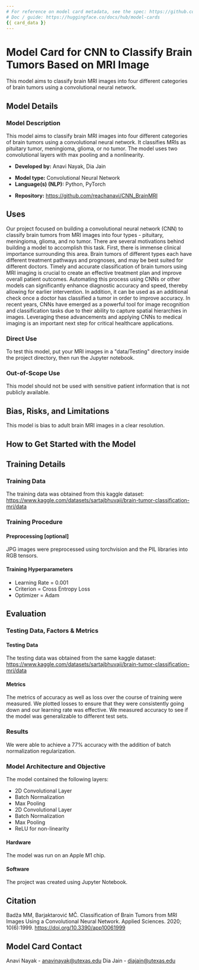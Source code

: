 ```yaml
---
# For reference on model card metadata, see the spec: https://github.com/huggingface/hub-docs/blob/main/modelcard.md?plain=1
# Doc / guide: https://huggingface.co/docs/hub/model-cards
{{ card_data }}
---
```


# Model Card for CNN to Classify Brain Tumors Based on MRI Image

<!-- Provide a quick summary of what the model is/does. -->

This model aims to classify brain MRI images into four different categories of brain tumors using a convolutional neural network.

## Model Details

### Model Description

<!-- Provide a longer summary of what this model is. -->

This model aims to classify brain MRI images into four different categories of brain tumors using a convolutional neural network. It classifies MRIs as pituitary tumor, meningioma, glioma, or no tumor. The model uses two convolutional layers with max pooling and a nonlinearity.

- **Developed by:** Anavi Nayak, Dia Jain
<!-- - **Funded by [optional]:** {{ funded_by | default("[More Information Needed]", true)}} -->
<!-- - **Shared by [optional]:** {{ shared_by | default("[More Information Needed]", true)}} -->
- **Model type:** Convolutional Neural Network
- **Language(s) (NLP):** Python, PyTorch
<!-- - **License:** {{ license | default("[More Information Needed]", true)}} -->
<!-- - **Finetuned from model [optional]:** {{ base_model | default("[More Information Needed]", true)}} -->

<!-- ### Model Sources [optional] -->

<!-- Provide the basic links for the model. -->

- **Repository:** https://github.com/reachanavi/CNN_BrainMRI
<!-- - **Paper [optional]:** {{ paper | default("[More Information Needed]", true)}} -->
<!-- - **Demo [optional]:** {{ demo | default("[More Information Needed]", true)}} -->

## Uses

<!-- Address questions around how the model is intended to be used, including the foreseeable users of the model and those affected by the model. -->
Our project focused on building a convolutional neural network (CNN) to classify brain tumors from MRI images into four types - pituitary, meningioma, glioma, and no tumor. There are several motivations behind building a model to accomplish this task. First, there is immense clinical importance surrounding this area. Brain tumors of different types each have different treatment pathways and prognoses, and may be best suited for different doctors. Timely and accurate classification of brain tumors using MRI imaging is crucial to create an effective treatment plan and improve overall patient outcomes. Automating this process using CNNs or other models can significantly enhance diagnostic accuracy and speed, thereby allowing for earlier intervention. In addition, it can be used as an additional check once a doctor has classified a tumor in order to improve accuracy. In recent years, CNNs have emerged as a powerful tool for image recognition and classification tasks due to their ability to capture spatial hierarchies in images. Leveraging these advancements and applying CNNs to medical imaging is an important next step for critical healthcare applications.

### Direct Use

<!-- This section is for the model use without fine-tuning or plugging into a larger ecosystem/app. -->

To test this model, put your MRI images in a "data/Testing" directory inside the project directory, then run the Jupyter notebook.

<!-- ### Downstream Use [optional] -->

<!-- This section is for the model use when fine-tuned for a task, or when plugged into a larger ecosystem/app -->

<!-- {{ downstream_use | default("[More Information Needed]", true)}} -->

### Out-of-Scope Use

<!-- This section addresses misuse, malicious use, and uses that the model will not work well for. -->
This model should not be used with sensitive patient information that is not publicly available.
<!-- {{ out_of_scope_use | default("[More Information Needed]", true)}} -->

## Bias, Risks, and Limitations

<!-- This section is meant to convey both technical and sociotechnical limitations. -->
This model is bias to adult brain MRI images in a clear resolution.
<!-- {{ bias_risks_limitations | default("[More Information Needed]", true)}} -->

<!-- ### Recommendations

<!-- This section is meant to convey recommendations with respect to the bias, risk, and technical limitations. -->

<!-- {{ bias_recommendations | default("Users (both direct and downstream) should be made aware of the risks, biases and limitations of the model. More information needed for further recommendations.", true)}} --> 

## How to Get Started with the Model

<!-- Use the code below to get started with the model.

{{ get_started_code | default("[More Information Needed]", true)}} -->

## Training Details

### Training Data

<!-- This should link to a Dataset Card, perhaps with a short stub of information on what the training data is all about as well as documentation related to data pre-processing or additional filtering. -->

The training data was obtained from this kaggle dataset: https://www.kaggle.com/datasets/sartajbhuvaji/brain-tumor-classification-mri/data

### Training Procedure

<!-- This relates heavily to the Technical Specifications. Content here should link to that section when it is relevant to the training procedure. -->

#### Preprocessing [optional]

JPG images were preprocessed using torchvision and the PIL libraries into RGB tensors.


#### Training Hyperparameters

- Learning Rate = 0.001
- Criterion = Cross Entropy Loss
- Optimizer = Adam


## Evaluation

<!-- This section describes the evaluation protocols and provides the results. -->

### Testing Data, Factors & Metrics

#### Testing Data

<!-- This should link to a Dataset Card if possible. -->

The testing data was obtained from the same kaggle dataset: https://www.kaggle.com/datasets/sartajbhuvaji/brain-tumor-classification-mri/data

#### Metrics

<!-- These are the evaluation metrics being used, ideally with a description of why. -->

The metrics of accuracy as well as loss over the course of training were measured. We plotted losses to ensure that they were consistently going down and our learning rate was effective. We measured accuracy to see if the model was generalizable to different test sets.

### Results

We were able to achieve a 77% accuracy with the addition of batch normalization regularization.


### Model Architecture and Objective

The model contained the following layers:
- 2D Convolutional Layer
- Batch Normalization
- Max Pooling
- 2D Convolutional Layer
- Batch Normalization
- Max Pooling
- ReLU for non-linearity


#### Hardware

The model was run on an Apple M1 chip.

#### Software

The project was created using Jupyter Notebook.

## Citation

<!-- If there is a paper or blog post introducing the model, the APA and Bibtex information for that should go in this section. -->

Badža MM, Barjaktarović MČ. Classification of Brain Tumors from MRI Images Using a Convolutional Neural Network. Applied Sciences. 2020; 10(6):1999. https://doi.org/10.3390/app10061999

## Model Card Contact

Anavi Nayak - anavinayak@utexas.edu
Dia Jain - diajain@utexas.edu

